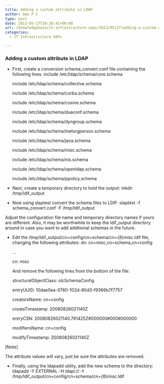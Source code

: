 ```yaml
---
title: Adding a custom attribute in LDAP
author: Geo P C
type: post
date: 2013-05-27T10:38:41+00:00
url: /knowledgebase/it-infrastructure-sops/2013/05/27/adding-a-custom-attribute-in-ldap/
categories:
  - IT Infrastructure SOPs

---
```

### Adding a custom attribute in LDAP

  * First, create a conversion schema_convert.conf file containing the following lines: 
    include /etc/ldap/schema/core.schema
  
    include /etc/ldap/schema/collective.schema
  
    include /etc/ldap/schema/corba.schema
  
    include /etc/ldap/schema/cosine.schema
  
    include /etc/ldap/schema/duaconf.schema
  
    include /etc/ldap/schema/dyngroup.schema
  
    include /etc/ldap/schema/inetorgperson.schema
  
    include /etc/ldap/schema/java.schema
  
    include /etc/ldap/schema/misc.schema
  
    include /etc/ldap/schema/nis.schema
  
    include /etc/ldap/schema/openldap.schema
  
    include /etc/ldap/schema/ppolicy.schema

  * Next, create a temporary directory to hold the output: 
    mkdir /tmp/ldif_output

  * Now using slaptest convert the schema files to LDIF: 
    slaptest -f schema\_convert.conf -F /tmp/ldif\_output

Adjust the configuration file name and temporary directory names if yours are different. Also, it may be worthwhile to keep the ldif_output directory around in case you want to add additional schemas in the future.

  * Edit the /tmp/ldif_output/cn=config/cn=schema/cn={8}misc.ldif file, changing the following attributes: 
    dn: cn=misc,cn=schema,cn=config
  
    &#8230;
  
    cn: misc
    
    And remove the following lines from the bottom of the file:
    
    structuralObjectClass: olcSchemaConfig
  
    entryUUID: 10dae0ea-0760-102d-80d3-f9366b7f7757
  
    creatorsName: cn=config
  
    createTimestamp: 20080826021140Z
  
    entryCSN: 20080826021140.791425Z#000000#000#000000
  
    modifiersName: cn=config
  
    modifyTimestamp: 20080826021140Z

[Note]

The attribute values will vary, just be sure the attributes are removed.

  * Finally, using the ldapadd utility, add the new schema to the directory: 
    ldapadd -Y EXTERNAL -H ldapi:// -f /tmp/ldif_output/cn\=config/cn\=schema/cn\=&#123;8&#125;misc.ldif